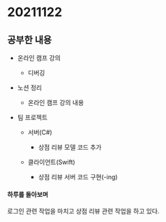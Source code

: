# 20211122

## 공부한 내용
+ 온라인 캠프 강의
    - 디버깅
          
+ 노션 정리
  - 온라인 캠프 강의 내용
  
+ 팀 프로젝트
  - 서버(C#)
    * 상점 리뷰 모델 코드 추가

  - 클라이언트(Swift)
    * 상점 리뷰 서버 코드 구현(-ing)

#### 하루를 돌아보며
로그인 관련 작업을 마치고 상점 리뷰 관련 작업을 하고 있다.
